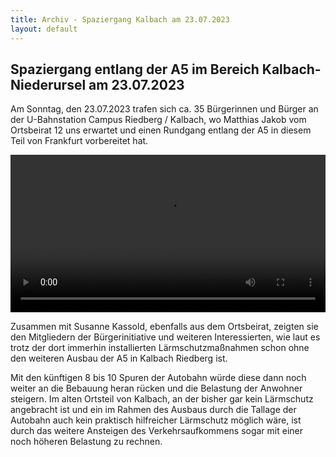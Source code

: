 ```yaml
---
title: Archiv - Spaziergang Kalbach am 23.07.2023
layout: default
---
```

## Spaziergang entlang der A5 im Bereich Kalbach-Niederursel am 23.07.2023

Am Sonntag, den 23.07.2023 trafen sich ca. 35 Bürgerinnen und Bürger an der U-Bahnstation Campus Riedberg / Kalbach, wo Matthias Jakob vom Ortsbeirat 12 uns erwartet und einen Rundgang entlang der A5 in diesem Teil von Frankfurt vorbereitet hat.

<video controls width="100%">
  <source src="/assets/clip-2023-07-23.mp4" type="video/mp4">
  <a href="/assets/clip-2023-07-23.mp4">Video herunterladen</a>
</video>

Zusammen mit Susanne Kassold, ebenfalls aus dem Ortsbeirat, zeigten sie den Mitgliedern der Bürgerinitiative und weiteren Interessierten, wie laut es trotz der dort immerhin installierten Lärmschutzmaßnahmen schon ohne den weiteren Ausbau der A5 in Kalbach Riedberg ist.

Mit den künftigen 8 bis 10 Spuren der Autobahn würde diese dann noch weiter an die Bebauung heran rücken und die Belastung der Anwohner steigern. Im alten Ortsteil von Kalbach, an der bisher gar kein Lärmschutz angebracht ist und ein im Rahmen des Ausbaus durch die Tallage der Autobahn auch kein praktisch hilfreicher Lärmschutz möglich wäre, ist durch das weitere Ansteigen des Verkehrsaufkommens sogar mit einer noch höheren Belastung zu rechnen.
